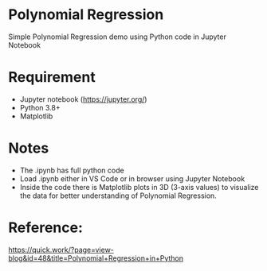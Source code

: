 # Polynomial Regression
Simple Polynomial Regression demo using Python code in Jupyter Notebook  

# Requirement
- Jupyter notebook (https://jupyter.org/)
- Python 3.8+
- Matplotlib

# Notes
- The .ipynb has full python code
- Load .ipynb either in VS Code or in browser using Jupyter Notebook
- Inside the code there is Matplotlib plots in 3D (3-axis values) to visualize the data for better understanding of Polynomial Regression.

# Reference:
https://quick.work/?page=view-blog&id=48&title=Polynomial+Regression+in+Python
